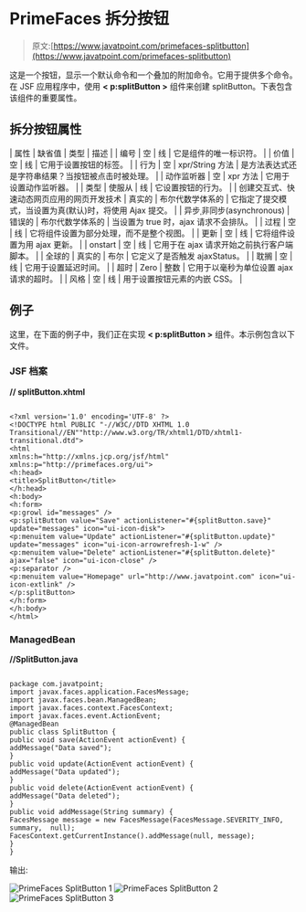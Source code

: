 # PrimeFaces 拆分按钮

> 原文:[https://www.javatpoint.com/primefaces-splitbutton](https://www.javatpoint.com/primefaces-splitbutton)

这是一个按钮，显示一个默认命令和一个叠加的附加命令。它用于提供多个命令。在 JSF 应用程序中，使用 **< p:splitButton >** 组件来创建 splitButton。下表包含该组件的重要属性。

## 拆分按钮属性

| 属性 | 缺省值 | 类型 | 描述 |
| 编号 | 空 | 线 | 它是组件的唯一标识符。 |
| 价值 | 空 | 线 | 它用于设置按钮的标签。 |
| 行为 | 空 | xpr/String 方法 | 是方法表达式还是字符串结果？当按钮被点击时被处理。 |
| 动作监听器 | 空 | xpr 方法 | 它用于设置动作监听器。 |
| 类型 | 使服从 | 线 | 它设置按钮的行为。 |
| 创建交互式、快速动态网页应用的网页开发技术 | 真实的 | 布尔代数学体系的 | 它指定了提交模式，当设置为真(默认)时，将使用 Ajax 提交。 |
| 异步ˌ非同步(asynchronous) | 错误的 | 布尔代数学体系的 | 当设置为 true 时，ajax 请求不会排队。 |
| 过程 | 空 | 线 | 它将组件设置为部分处理，而不是整个视图。 |
| 更新 | 空 | 线 | 它将组件设置为用 ajax 更新。 |
| onstart | 空 | 线 | 它用于在 ajax 请求开始之前执行客户端脚本。 |
| 全球的 | 真实的 | 布尔 | 它定义了是否触发 ajaxStatus。 |
| 耽搁 | 空 | 线 | 它用于设置延迟时间。 |
| 超时 | Zero | 整数 | 它用于以毫秒为单位设置 ajax 请求的超时。 |
| 风格 | 空 | 线 | 用于设置按钮元素的内嵌 CSS。 |

## 例子

这里，在下面的例子中，我们正在实现 **< p:splitButton >** 组件。本示例包含以下文件。

### JSF 档案

**// splitButton.xhtml**

```

<?xml version='1.0' encoding='UTF-8' ?>
<!DOCTYPE html PUBLIC "-//W3C//DTD XHTML 1.0 Transitional//EN""http://www.w3.org/TR/xhtml1/DTD/xhtml1-transitional.dtd">
<html 
xmlns:h="http://xmlns.jcp.org/jsf/html"
xmlns:p="http://primefaces.org/ui">
<h:head>
<title>SplitButton</title>
</h:head>
<h:body>
<h:form>
<p:growl id="messages" />
<p:splitButton value="Save" actionListener="#{splitButton.save}" update="messages" icon="ui-icon-disk">
<p:menuitem value="Update" actionListener="#{splitButton.update}" update="messages" icon="ui-icon-arrowrefresh-1-w" />
<p:menuitem value="Delete" actionListener="#{splitButton.delete}" ajax="false" icon="ui-icon-close" />
<p:separator />
<p:menuitem value="Homepage" url="http://www.javatpoint.com" icon="ui-icon-extlink" />
</p:splitButton>
</h:form>
</h:body>
</html>

```

### ManagedBean

**//SplitButton.java**

```

package com.javatpoint;
import javax.faces.application.FacesMessage;
import javax.faces.bean.ManagedBean;
import javax.faces.context.FacesContext;
import javax.faces.event.ActionEvent;
@ManagedBean
public class SplitButton {
public void save(ActionEvent actionEvent) {
addMessage("Data saved");
}
public void update(ActionEvent actionEvent) {
addMessage("Data updated");
}
public void delete(ActionEvent actionEvent) {
addMessage("Data deleted");
}
public void addMessage(String summary) {
FacesMessage message = new FacesMessage(FacesMessage.SEVERITY_INFO, summary,  null);
FacesContext.getCurrentInstance().addMessage(null, message);
}
}

```

输出:

![PrimeFaces SplitButton 1](../Images/94e22ee7ee89b8a67b3c618b86a598d7.png)
![PrimeFaces SplitButton 2](../Images/e4dfa628d34654be6bc76b6dd343b738.png)
![PrimeFaces SplitButton 3](../Images/d87597cfaef79455808dc4ce308e0b60.png)